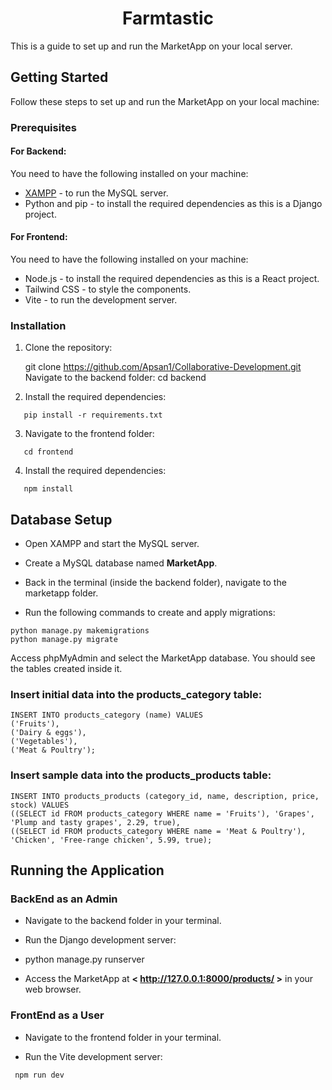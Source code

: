 <h1 align="center">
   Farmtastic
</h1>

This is a guide to set up and run the MarketApp on your local server.

## Getting Started

Follow these steps to set up and run the MarketApp on your local machine:

### Prerequisites

#### For Backend:

You need to have the following installed on your machine:

- [XAMPP](https://www.apachefriends.org/download.html) - to run the MySQL server.
- Python and pip - to install the required dependencies as this is a Django project.

#### For Frontend:

You need to have the following installed on your machine:

- Node.js - to install the required dependencies as this is a React project.
- Tailwind CSS - to style the components.
- Vite - to run the development server.


### Installation

1. Clone the repository:

   git clone <https://github.com/Apsan1/Collaborative-Development.git>
   Navigate to the backend folder:
   cd backend

2. Install the required dependencies:
```
   pip install -r requirements.txt
```
3. Navigate to the frontend folder:
```
   cd frontend
```
4. Install the required dependencies:
```
   npm install
```
## Database Setup

- Open XAMPP and start the MySQL server.

- Create a MySQL database named **MarketApp**.

- Back in the terminal (inside the backend folder), navigate to the marketapp folder.

- Run the following commands to create and apply migrations:

```
python manage.py makemigrations
python manage.py migrate
```

Access phpMyAdmin and select the MarketApp database. You should see the tables created inside it.

### Insert initial data into the products_category table:
```
INSERT INTO products_category (name) VALUES
('Fruits'),
('Dairy & eggs'),
('Vegetables'),
('Meat & Poultry');
```

### Insert sample data into the products_products table:

```
INSERT INTO products_products (category_id, name, description, price, stock) VALUES
((SELECT id FROM products_category WHERE name = 'Fruits'), 'Grapes', 'Plump and tasty grapes', 2.29, true),
((SELECT id FROM products_category WHERE name = 'Meat & Poultry'), 'Chicken', 'Free-range chicken', 5.99, true);
```

## Running the Application

### BackEnd as an Admin

- Navigate to the backend folder in your terminal.

- Run the Django development server:

- python manage.py runserver

- Access the MarketApp at **< http://127.0.0.1:8000/products/ >** in your web browser.

### FrontEnd as a User

- Navigate to the frontend folder in your terminal.

- Run the Vite development server:

```
 npm run dev
```

